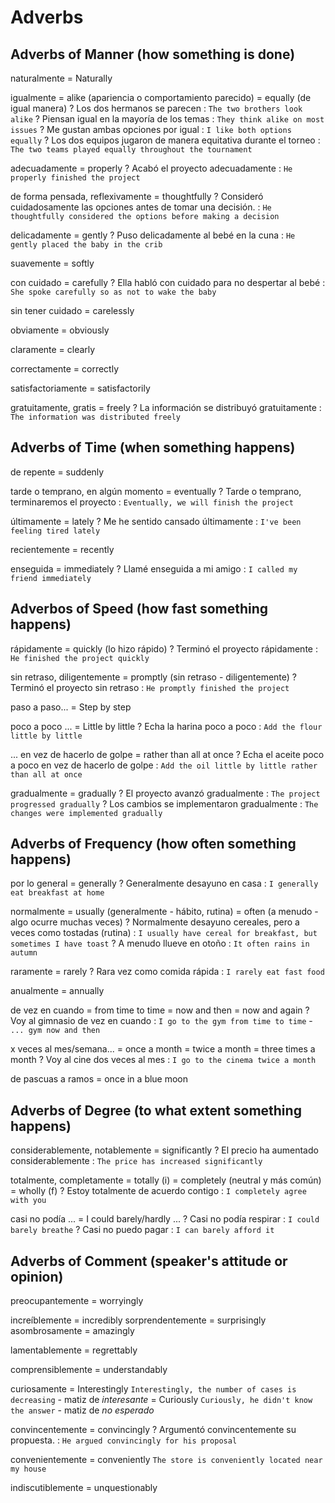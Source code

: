 # Adverbs

## Adverbs of Manner (how something is done)

naturalmente = Naturally

igualmente
    = <verb> alike (apariencia o comportamiento parecido)
    = equally (de igual manera)
    ? Los dos hermanos se parecen : `The two brothers look alike`
    ? Piensan igual en la mayoría de los temas : `They think alike on most issues`
    ? Me gustan ambas opciones por igual : `I like both options equally`
    ? Los dos equipos jugaron de manera equitativa durante el torneo : `The two teams played equally throughout the tournament`

adecuadamente = properly
    ? Acabó el proyecto adecuadamente : `He properly finished the project`

de forma pensada, reflexivamente
    = thoughtfully
    ? Consideró cuidadosamente las opciones antes de tomar una decisión. : `He thoughtfully considered the options before making a decision`

delicadamente = gently
    ? Puso delicadamente al bebé en la cuna : `He gently placed the baby in the crib`

suavemente = softly

con cuidado = carefully
    ? Ella habló con cuidado para no despertar al bebé : `She spoke carefully so as not to wake the baby`

sin tener cuidado = carelessly

obviamente = obviously

claramente = clearly

correctamente = correctly

satisfactoriamente = satisfactorily

gratuitamente, gratis = freely
    ? La información se distribuyó gratuitamente : `The information was distributed freely`

## Adverbs of Time (when something happens)

de repente = suddenly

tarde o temprano, en algún momento = eventually
    ? Tarde o temprano, terminaremos el proyecto : `Eventually, we will finish the project`

últimamente = lately
    ? Me he sentido cansado últimamente : `I've been feeling tired lately`

recientemente = recently

enseguida = immediately
    ? Llamé enseguida a mi amigo : `I called my friend immediately`

## Adverbos of Speed (how fast something happens)


rápidamente
    = quickly (lo hizo rápido)
    ? Terminó el proyecto rápidamente : `He finished the project quickly`

sin retraso, diligentemente
    = promptly (sin retraso - diligentemente)
    ? Terminó el proyecto sin retraso : `He promptly finished the project`

paso a paso...
    = Step by step

poco a poco ...
    = Little by little
    ? Echa la harina poco a poco : `Add the flour little by little`

... en vez de hacerlo de golpe = rather than all at once
    ? Echa el aceite poco a poco en vez de hacerlo de golpe : `Add the oil little by little rather than all at once`

gradualmente = gradually
    ? El proyecto avanzó gradualmente : `The project progressed gradually`
    ? Los cambios se implementaron gradualmente : `The changes were implemented gradually`


## Adverbs of Frequency (how often something happens)

por lo general = generally
    ? Generalmente desayuno en casa : `I generally eat breakfast at home`

normalmente
    = usually (generalmente - hábito, rutina)
    = often (a menudo - algo ocurre muchas veces)
    ? Normalmente desayuno cereales, pero a veces como tostadas (rutina) : `I usually have cereal for breakfast, but sometimes I have toast`
    ? A menudo llueve en otoño : `It often rains in autumn`

raramente = rarely
    ? Rara vez como comida rápida : `I rarely eat fast food`

anualmente = annually

de vez en cuando
    = from time to time
    = now and then
    = now and again
    ? Voy al gimnasio de vez en cuando : `I go to the gym from time to time` - `... gym now and then`

x veces al mes/semana...
    = once a month
    = twice a month
    = three times a month
    ? Voy al cine dos veces al mes : `I go to the cinema twice a month`

de pascuas a ramos = once in a blue moon

## Adverbs of Degree (to what extent something happens)

considerablemente, notablemente = significantly
    ? El precio ha aumentado considerablemente : `The price has increased significantly`

totalmente, completamente
    = totally (i)
    = completely (neutral y más común)
    = wholly (f)
    ? Estoy totalmente de acuerdo contigo : `I completely agree with you`

casi no podía ... = I could barely/hardly ...
    ? Casi no podía respirar : `I could barely breathe`
    ? Casi no puedo pagar : `I can barely afford it`

## Adverbs of Comment (speaker's attitude or opinion)


preocupantemente = worryingly

increíblemente = incredibly
sorprendentemente = surprisingly
asombrosamente = amazingly

lamentablemente = regrettably


comprensiblemente = understandably

curiosamente
    = Interestingly `Interestingly, the number of cases is decreasing`
        - matiz de _interesante_
    = Curiously `Curiously, he didn't know the answer`
        - matiz de _no esperado_

convincentemente = convincingly
    ? Argumentó convincentemente su propuesta. : `He argued convincingly for his proposal`

convenientemente = conveniently `The store is conveniently located near my house`

indiscutiblemente = unquestionably
